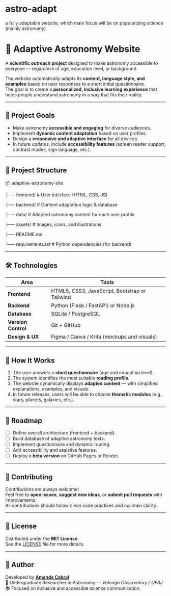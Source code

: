 # astro-adapt
a fully adaptable website, which main focus will be on popularizing science (mainly astronomy)

# 🌌 Adaptive Astronomy Website

A **scientific outreach project** designed to make astronomy accessible to everyone — regardless of age, education level, or background.  

The website automatically adapts its **content, language style, and examples** based on user responses to a short initial questionnaire.  
The goal is to create a **personalized, inclusive learning experience** that helps people understand astronomy in a way that fits their reality.

---

## 🚀 Project Goals

- Make astronomy **accessible and engaging** for diverse audiences.  
- Implement **dynamic content adaptation** based on user profiles.  
- Design a **responsive and adaptive interface** for all devices.  
- In future updates, include **accessibility features** (screen reader support, contrast modes, sign language, etc.).

---

## 🧠 Project Structure

📦 adaptive-astronomy-site

├── frontend/ # User interface (HTML, CSS, JS)

├── backend/ # Content adaptation logic & database

├── data/ # Adapted astronomy content for each user profile

├── assets/ # Images, icons, and illustrations

├── README.md

└── requirements.txt # Python dependencies (for backend)



---

## 🛠️ Technologies

| Area | Tools |
|------|-------|
| **Frontend** | HTML5, CSS3, JavaScript, Bootstrap or Tailwind |
| **Backend** | Python (Flask / FastAPI) or Node.js |
| **Database** | SQLite / PostgreSQL |
| **Version Control** | Git + GitHub |
| **Design & UX** | Figma / Canva / Krita (mockups and visuals) |

---

## 🔄 How It Works

1. The user answers a **short questionnaire** (age and education level).  
2. The system identifies the most suitable **reading profile**.  
3. The website dynamically displays **adapted content** — with simplified explanations, examples, and visuals.  
4. In future releases, users will be able to choose **thematic modules** (e.g., stars, planets, galaxies, etc.).

---

## 🌠 Roadmap

- [ ] Define overall architecture (frontend + backend).  
- [ ] Build database of adaptive astronomy texts.  
- [ ] Implement questionnaire and dynamic routing.  
- [ ] Add accessibility and assistive features.  
- [ ] Deploy a **beta version** on GitHub Pages or Render.

---

## 🤝 Contributing

Contributions are always welcome!  
Feel free to **open issues**, **suggest new ideas**, or **submit pull requests** with improvements.  
All contributions should follow clean code practices and maintain clarity.

---

## 📜 License

Distributed under the **MIT License**.  
See the [LICENSE](./LICENSE) file for more details.

---

## 🌌 Author

Developed by **[Amanda Cabral](https://github.com/cosmic-axolotl)**  
💫 Undergraduate Researcher in Astronomy — *Valongo Observatory / UFRJ*  
📚 Focused on inclusive and accessible science communication.
